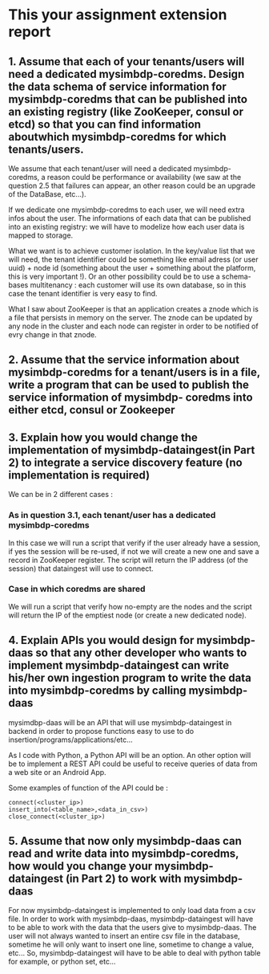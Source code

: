 # This your assignment extension report

## 1. Assume that each of your tenants/users will need a dedicated mysimbdp-coredms. Design the data schema of service information for mysimbdp-coredms that can be published into an existing registry (like ZooKeeper, consul or etcd) so that you can find information aboutwhich mysimbdp-coredms for which tenants/users.

We assume that each tenant/user will need a dedicated mysimbdp-coredms, a reason could be performance or availability (we saw at the question 2.5 that failures can appear, an other reason could be an upgrade of the DataBase, etc...).

If we dedicate one mysimbdp-coredms to each user, we will need extra infos about the user. The informations of each data that can be published into an existing registry: we will have to modelize how each user data is mapped to storage. 

What we want is to achieve customer isolation. In the key/value list that we will need, the tenant identifier could be something like email adress (or user uuid) + node id (something about the user + something about the platform, this is very important !). Or an other possibility could be to use a schema-bases multitenancy : each customer will use its own database, so in this case the tenant identifier is very easy to find.

What I saw about ZooKeeper is that an application creates a znode which is a file that persists in memory on the server. The znode can be updated by any node in the cluster and each node can register in order to be notified of evry change in that znode. 


## 2. Assume that the service information about mysimbdp-coredms for a tenant/users is in a file, write a program that can be used to publish the service information of mysimbdp- coredms into either etcd, consul or Zookeeper

## 3. Explain how you would change the implementation of mysimbdp-dataingest(in Part 2) to integrate a service discovery feature (no implementation is required)

We can be in 2 different cases :

### As in question 3.1, each tenant/user has a dedicated mysimbdp-coredms

In this case we will run a script that verify if the user already have a session, if yes the session will be re-used, if not we will create a new one and save a record in ZooKeeper register. The script will return the IP address (of the session) that dataingest will use to connect.

### Case in which coredms are shared

We will run a script that verify how no-empty are the nodes and the script will return the IP of the emptiest node (or create a new dedicated node).

## 4. Explain APIs you would design for mysimbdp-daas so that any other developer who wants to implement mysimbdp-dataingest can write his/her own ingestion program to write the data into mysimbdp-coredms by calling mysimbdp-daas

mysimdbp-daas will be an API that will use mysimbdp-dataingest in backend in order to propose functions easy to use to do insertion/programs/applications/etc...

As I code with Python, a Python API will be an option. An other option will be to implement a REST API could be useful to receive queries of data from a web site or an Android App.

Some examples of function of the API could be :
```
connect(<cluster_ip>)
insert_into(<table_name>,<data_in_csv>)
close_connect(<cluster_ip>)
```

## 5. Assume that now only mysimbdp-daas can read and write data into mysimbdp-coredms, how would you change your mysimbdp-dataingest (in Part 2) to work with mysimbdp-daas

For now mysimbdp-dataingest is implemented to only load data from a csv file. In order to work with mysimbdp-daas, mysimbdp-dataingest will have to be able to work with the data that the users give to mysimbdp-daas.
The user will not always wanted to insert an entire csv file in the database, sometime he will only want to insert one line, sometime to change a value, etc...
So, mysimbdp-dataingest will have to be able to deal with python table for example, or python set, etc...
